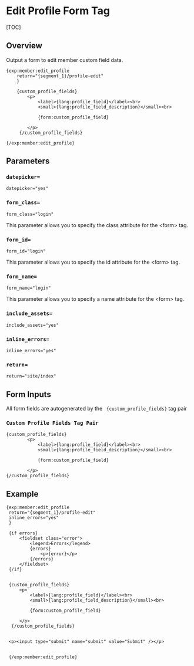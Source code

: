<!--
    This source file is part of the open source project
    ExpressionEngine User Guide (https://github.com/ExpressionEngine/ExpressionEngine-User-Guide)

    @link      https://expressionengine.com/
    @copyright Copyright (c) 2003-2020, Packet Tide, LLC (https://packettide.com)
    @license   https://expressionengine.com/license Licensed under Apache License, Version 2.0
-->

# Edit Profile Form Tag

[TOC]

## Overview

Output a form to edit member custom field data.

	{exp:member:edit_profile
        return="{segment_1}/profile-edit"
        }

        {custom_profile_fields}
            <p>
                <label>{lang:profile_field}</label><br>
                <small>{lang:profile_field_description}</small><br>

                {form:custom_profile_field}

            </p>
         {/custom_profile_fields}

	{/exp:member:edit_profile}

## Parameters

### `datepicker=`

	datepicker="yes"

### `form_class=`

    form_class="login"

This parameter allows you to specify the class attribute for the &lt;form&gt; tag.

### `form_id=`

    form_id="login"

This parameter allows you to specify the id attribute for the &lt;form&gt; tag.

### `form_name=`

    form_name="login"

This parameter allows you to specify a name attribute for the &lt;form&gt; tag.

### `include_assets=`

	include_assets="yes"


### `inline_errors=`

    inline_errors="yes"

### `return=`

    return="site/index"

## Form Inputs

All form fields are autogenerated by the ` {custom_profile_fields}` tag pair

### `Custom Profile Fields Tag Pair`

	{custom_profile_fields}
            <p>
                <label>{lang:profile_field}</label><br>
                <small>{lang:profile_field_description}</small><br>

                {form:custom_profile_field}

            </p>
	{/custom_profile_fields}

## Example



	{exp:member:edit_profile
     return="{segment_1}/profile-edit"
     inline_errors="yes"
     }

     {if errors}
         <fieldset class="error">
             <legend>Errors</legend>
             {errors}
                 <p>{error}</p>
             {/errors}
         </fieldset>
     {/if}


     {custom_profile_fields}
         <p>
             <label>{lang:profile_field}</label><br>
             <small>{lang:profile_field_description}</small><br>

             {form:custom_profile_field}

         </p>
      {/custom_profile_fields}


     <p><input type="submit" name="submit" value="Submit" /></p>


	 {/exp:member:edit_profile}
